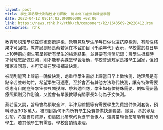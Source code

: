 ```yaml
---
layout: post
title: 學生須朝早快測陰性才可回校　倘未做不能參與課堂學習
date: 2022-04-12 09:14:02.000000000 +08:00
link: https://news.rthk.hk/rthk/ch/component/k2/1643569-20220412.htm
categories: rthk
---
```


教育局規定學校在恢復面授課後，教職員及學生須每日做快速抗原檢測，有陰性結果才可回校。教育局副局長蔡若蓮在本台節目《千禧年代》表示，學校需於每日早上10時前向衞生署呈報所有學生的檢測結果，並且要有清晰記錄：若學生抵校時才發現忘記做快測，則不能參與課堂學習活動，學校會通知家長接學生回家，但如獲家長同意，亦可安排在學校補做快測。

被問到能否上課前一晚做快測，她重申學生需於上課當日早上做快測，她理解是有點辛苦並較匆忙，希望學生可適應。至於會否有其他方法取代快測，讓有特殊需要或患有自閉症等學生參與面授課，蔡若蓮回應，學生如有很特殊需要、例如需要醫療照顧則另作別論，又說會有單張教導有關家長如何為子女快測。

蔡若蓮又說，當局會為領取全津、半津及綜援等有需要學生免費提供快測套裝，預料涉及30多萬人。被問到為何不向所有學生免費提供快測套裝，她說，基於涉及公帑，希望善用資源，相信因此帶來的負擔不會很大，強調當局會先幫助有需要的學生，若其他學生有需要，學校會酌情處理。

